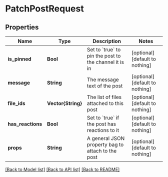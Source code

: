 # PatchPostRequest


## Properties
Name | Type | Description | Notes
------------ | ------------- | ------------- | -------------
**is_pinned** | **Bool** | Set to &#x60;true&#x60; to pin the post to the channel it is in | [optional] [default to nothing]
**message** | **String** | The message text of the post | [optional] [default to nothing]
**file_ids** | **Vector{String}** | The list of files attached to this post | [optional] [default to nothing]
**has_reactions** | **Bool** | Set to &#x60;true&#x60; if the post has reactions to it | [optional] [default to nothing]
**props** | **String** | A general JSON property bag to attach to the post | [optional] [default to nothing]


[[Back to Model list]](../README.md#models) [[Back to API list]](../README.md#api-endpoints) [[Back to README]](../README.md)


